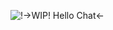![!](https://media.discordapp.net/attachments/1089617212677030019/1192150396358103222/IMG_1417.jpg?ex=65a80793&is=65959293&hm=9dbed9788f9d4d72c53098938690905978e9e389ae4fef19d38826f738e9a9ae&)->WIP! Hello Chat<-